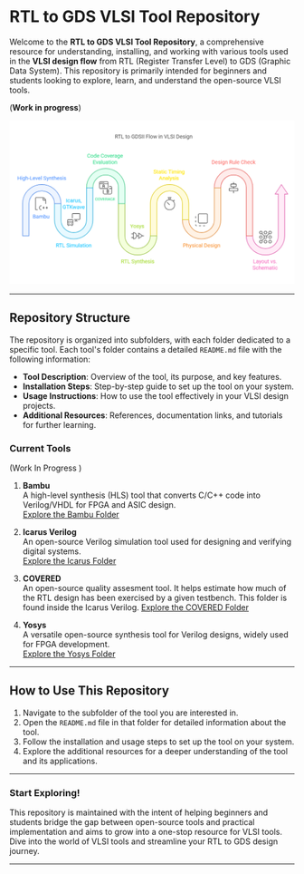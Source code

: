 # RTL to GDS VLSI Tool Repository

Welcome to the **RTL to GDS VLSI Tool Repository**, a comprehensive resource for understanding, installing, and working with various tools used in the **VLSI design flow** from RTL (Register Transfer Level) to GDS (Graphic Data System). This repository is primarily intended for beginners and students looking to explore, learn, and understand the open-source VLSI tools.

(**Work in progress**)

![Flow Diagram](https://github.com/iamhrsp/RTL-to-GDS-VLSI-Design-Flow/blob/main/diagram.png)

---

## Repository Structure

The repository is organized into subfolders, with each folder dedicated to a specific tool. Each tool's folder contains a detailed `README.md` file with the following information:

- **Tool Description**: Overview of the tool, its purpose, and key features.
- **Installation Steps**: Step-by-step guide to set up the tool on your system.
- **Usage Instructions**: How to use the tool effectively in your VLSI design projects.
- **Additional Resources**: References, documentation links, and tutorials for further learning.

### Current Tools 
(Work In Progress )

1. **Bambu**  
   A high-level synthesis (HLS) tool that converts C/C++ code into Verilog/VHDL for FPGA and ASIC design.  
   [Explore the Bambu Folder](./Bambu/Readme.md)

2. **Icarus Verilog**  
   An open-source Verilog simulation tool used for designing and verifying digital systems.  
   [Explore the Icarus Folder](https://github.com/iamhrsp/RTL-to-GDS-VLSI-Design-Flow/tree/main/Icarus%20Verilog)

3. **COVERED**  
   An open-source quality assesment tool. It helps estimate how much of the RTL design has been exercised by a given testbench. This folder is found inside the Icarus Verilog. 
   [Explore the COVERED Folder](https://github.com/iamhrsp/RTL-to-GDS-VLSI-Design-Flow/tree/main/Icarus%20Verilog/COVERED)

4. **Yosys**  
   A versatile open-source synthesis tool for Verilog designs, widely used for FPGA development.  
   [Explore the Yosys Folder](./Yosys/README.md)

---

## How to Use This Repository

1. Navigate to the subfolder of the tool you are interested in.
2. Open the `README.md` file in that folder for detailed information about the tool.
3. Follow the installation and usage steps to set up the tool on your system.
4. Explore the additional resources for a deeper understanding of the tool and its applications.

---

### Start Exploring!

This repository is maintained with the intent of helping beginners and students bridge the gap between open-source tools and practical implementation and aims to grow into a one-stop resource for VLSI tools. Dive into the world of VLSI tools and streamline your RTL to GDS design journey.

---



